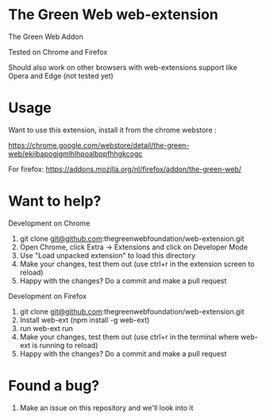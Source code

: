 The Green Web web-extension
===========================

The Green Web Addon 

Tested on Chrome and Firefox

Should also work on other browsers with web-extensions support like Opera and Edge (not tested yet)

Usage
=====

Want to use this extension, install it from the chrome webstore : 

  https://chrome.google.com/webstore/detail/the-green-web/ekiibapogjgmlhlhpoalbppfhhgkcogc
  
For firefox:
  https://addons.mozilla.org/nl/firefox/addon/the-green-web/

Want to help?
=============

Development on Chrome
  1. git clone git@github.com:thegreenwebfoundation/web-extension.git
  2. Open Chrome, click Extra -> Extensions and click on Developer Mode
  3. Use "Load unpacked extension" to load this directory
  4. Make your changes, test them out (use ctrl+r in the extension screen to reload)
  5. Happy with the changes? Do a commit and make a pull request

Development on Firefox
  1. git clone git@github.com:thegreenwebfoundation/web-extension.git
  2. Install web-ext (npm install -g web-ext)
  3. run web-ext run
  4. Make your changes, test them out (use ctrl+r in the terminal where web-ext is running to reload)
  5. Happy with the changes? Do a commit and make a pull request

Found a bug?
============

  1. Make an issue on this repository and we'll look into it
